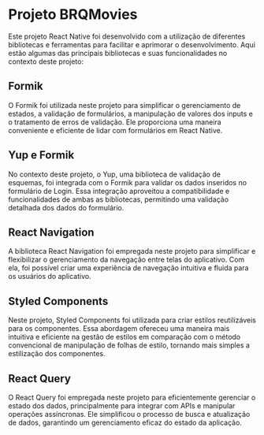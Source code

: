 # Projeto BRQMovies

Este projeto React Native foi desenvolvido com a utilização de diferentes bibliotecas e ferramentas para facilitar e aprimorar o desenvolvimento. Aqui estão algumas das principais bibliotecas e suas funcionalidades no contexto deste projeto:

## Formik

O Formik foi utilizada neste projeto para simplificar o gerenciamento de estados, a validação de formulários, a manipulação de valores dos inputs e o tratamento de erros de validação. Ele proporciona uma maneira conveniente e eficiente de lidar com formulários em React Native.

## Yup e Formik

No contexto deste projeto, o Yup, uma biblioteca de validação de esquemas, foi integrada com o Formik para validar os dados inseridos no formulário de Login. Essa integração aproveitou a compatibilidade e funcionalidades de ambas as bibliotecas, permitindo uma validação detalhada dos dados do formulário.

## React Navigation

A biblioteca React Navigation foi empregada neste projeto para simplificar e flexibilizar o gerenciamento da navegação entre telas do aplicativo. Com ela, foi possível criar uma experiência de navegação intuitiva e fluida para os usuários do aplicativo.

## Styled Components

Neste projeto, Styled Components foi utilizada para criar estilos reutilizáveis para os componentes. Essa abordagem ofereceu uma maneira mais intuitiva e eficiente na gestão de estilos em comparação com o método convencional de manipulação de folhas de estilo, tornando mais simples a estilização dos componentes.

## React Query

O React Query foi empregada neste projeto para eficientemente gerenciar o estado dos dados, principalmente para integrar com APIs e manipular operações assíncronas. Ele simplificou o processo de busca e atualização de dados, garantindo um gerenciamento eficaz do estado da aplicação.
